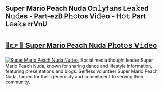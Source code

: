 ## Super Mario Peach Nuda O𝚗𝚕yf𝚊ns L𝚎a𝚔ed N𝚞𝚍es - Part-ezB P𝚑𝚘tos Vi𝚍𝚎o - H𝚘𝚝 Part L𝚎a𝚔s rrVnU

# <h2><a href="http://kfd8fw.oniu.top/?m=Super+Mario+Peach+Nuda">🔗👉 🔴 Super Mario Peach Nuda P𝚑ot𝚘𝚜 V𝚒d𝚎o</a></h2>

[![Super Mario Peach Nuda Nu𝚍e𝚜](https://i.imgur.com/0qMVB7G.gif)](http://kfd8fw.oniu.top/?m=Super+Mario+Peach+Nuda)
Social media thought leader Super Mario Peach Nuda, known for sharing dance and lifestyle information, featuring presentations and blogs. Selfless volunteer Super Mario Peach Nuda, famed for their generosity and commitment to serving their community.  
